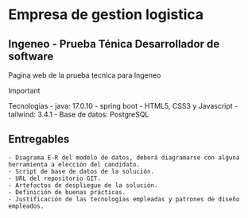 # Empresa de gestion logistica
## Ingeneo - Prueba Ténica Desarrollador de software

Pagina web de la prueba tecnica para Ingeneo

>[!IMPORTANT]
> Tecnologias
    - java: 17.0.10
    - spring boot
    - HTML5, CSS3 y Javascript
    - tailwind: 3.4.1
    - Base de datos: PostgreSQL


## Entregables
    - Diagrama E-R del modelo de datos, deberá diagramarse con alguna herramienta a elección del candidato.
    - Script de base de datos de la solución.
    - URL del repositorio GIT.
    - Artefactos de despliegue de la solución.
    - Definición de buenas prácticas. 
    - Justificación de las tecnologías empleadas y patrones de diseño empleados.
